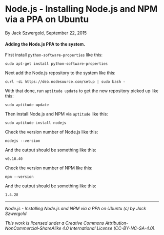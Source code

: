 # Node.js - Installing Node.js and NPM via a PPA on Ubuntu

By Jack Szwergold, September 22, 2015

#### Adding the Node.js PPA to the system.

First install `python-software-properties` like this:

    sudo apt-get install python-software-properties

Next add the Node.js repository to the system like this:

    curl -sL https://deb.nodesource.com/setup | sudo bash -

With that done, run `aptitude update` to get the new repository picked up like this:

    sudo aptitude update

Then install Node.js and NPM via `aptitude` like this:

    sudo aptitude install nodejs

Check the version number of Node.js like this:

    nodejs --version

And the output should be something like this:

    v0.10.40

Check the version number of NPM like this:

    npm --version

And the output should be something like this:

    1.4.28

***

*Node.js - Installing Node.js and NPM via a PPA on Ubuntu (c) by Jack Szwergold*

*This work is licensed under a Creative Commons Attribution-NonCommercial-ShareAlike 4.0 International License (CC-BY-NC-SA-4.0).*